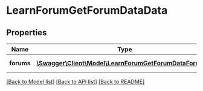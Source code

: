 # LearnForumGetForumDataData

## Properties
Name | Type | Description | Notes
------------ | ------------- | ------------- | -------------
**forums** | [**\Swagger\Client\Model\LearnForumGetForumDataForums[]**](LearnForumGetForumDataForums.md) | an array of forums | 

[[Back to Model list]](../README.md#documentation-for-models) [[Back to API list]](../README.md#documentation-for-api-endpoints) [[Back to README]](../README.md)



